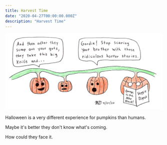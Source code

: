 ```yaml
---
title: Harvest Time
date: "2020-04-27T00:00:00.000Z"
description: "Harvest Time"
---
```


![Harvest Time](./harvest-time.jpg)

Halloween is a very different experience for pumpkins than humans.

Maybe it's better they don't know what's coming.

How could they face it.
